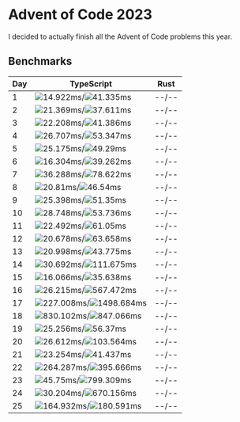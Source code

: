 # Advent of Code 2023

I decided to actually finish all the Advent of Code problems this year.

## Benchmarks

<!-- BENCHMARK_START -->
| Day | TypeScript                                                                                                                           | Rust  |
| --- | ------------------------------------------------------------------------------------------------------------------------------------ | ----- |
| 1   | ![](https://placehold.co/10x10/00ff00/000.png?text=%5Cn)14.922ms/![](https://placehold.co/10x10/f2ff00/000.png?text=%5Cn)41.335ms    | --/-- |
| 2   | ![](https://placehold.co/10x10/40ff00/000.png?text=%5Cn)21.369ms/![](https://placehold.co/10x10/ddff00/000.png?text=%5Cn)37.611ms    | --/-- |
| 3   | ![](https://placehold.co/10x10/4dff00/000.png?text=%5Cn)22.208ms/![](https://placehold.co/10x10/fbff00/000.png?text=%5Cn)41.386ms    | --/-- |
| 4   | ![](https://placehold.co/10x10/9dff00/000.png?text=%5Cn)26.707ms/![](https://placehold.co/10x10/ffbb00/000.png?text=%5Cn)53.347ms    | --/-- |
| 5   | ![](https://placehold.co/10x10/6aff00/000.png?text=%5Cn)25.175ms/![](https://placehold.co/10x10/ffcc00/000.png?text=%5Cn)49.29ms     | --/-- |
| 6   | ![](https://placehold.co/10x10/15ff00/000.png?text=%5Cn)16.304ms/![](https://placehold.co/10x10/e5ff00/000.png?text=%5Cn)39.262ms    | --/-- |
| 7   | ![](https://placehold.co/10x10/d0ff00/000.png?text=%5Cn)36.288ms/![](https://placehold.co/10x10/ff8400/000.png?text=%5Cn)78.622ms    | --/-- |
| 8   | ![](https://placehold.co/10x10/2bff00/000.png?text=%5Cn)20.81ms/![](https://placehold.co/10x10/ffd900/000.png?text=%5Cn)46.54ms      | --/-- |
| 9   | ![](https://placehold.co/10x10/80ff00/000.png?text=%5Cn)25.398ms/![](https://placehold.co/10x10/ffc300/000.png?text=%5Cn)51.35ms     | --/-- |
| 10  | ![](https://placehold.co/10x10/aaff00/000.png?text=%5Cn)28.748ms/![](https://placehold.co/10x10/ffae00/000.png?text=%5Cn)53.736ms    | --/-- |
| 11  | ![](https://placehold.co/10x10/55ff00/000.png?text=%5Cn)22.492ms/![](https://placehold.co/10x10/ff9900/000.png?text=%5Cn)61.05ms     | --/-- |
| 12  | ![](https://placehold.co/10x10/22ff00/000.png?text=%5Cn)20.678ms/![](https://placehold.co/10x10/ff9000/000.png?text=%5Cn)63.658ms    | --/-- |
| 13  | ![](https://placehold.co/10x10/37ff00/000.png?text=%5Cn)20.998ms/![](https://placehold.co/10x10/ffee00/000.png?text=%5Cn)43.775ms    | --/-- |
| 14  | ![](https://placehold.co/10x10/bfff00/000.png?text=%5Cn)30.692ms/![](https://placehold.co/10x10/ff6f00/000.png?text=%5Cn)111.675ms   | --/-- |
| 15  | ![](https://placehold.co/10x10/0dff00/000.png?text=%5Cn)16.066ms/![](https://placehold.co/10x10/c8ff00/000.png?text=%5Cn)35.638ms    | --/-- |
| 16  | ![](https://placehold.co/10x10/88ff00/000.png?text=%5Cn)26.215ms/![](https://placehold.co/10x10/ff3300/000.png?text=%5Cn)567.472ms   | --/-- |
| 17  | ![](https://placehold.co/10x10/ff5100/000.png?text=%5Cn)227.008ms/![](https://placehold.co/10x10/ff0000/000.png?text=%5Cn)1498.684ms | --/-- |
| 18  | ![](https://placehold.co/10x10/ff1100/000.png?text=%5Cn)830.102ms/![](https://placehold.co/10x10/ff0800/000.png?text=%5Cn)847.066ms  | --/-- |
| 19  | ![](https://placehold.co/10x10/73ff00/000.png?text=%5Cn)25.256ms/![](https://placehold.co/10x10/ffa600/000.png?text=%5Cn)56.37ms     | --/-- |
| 20  | ![](https://placehold.co/10x10/95ff00/000.png?text=%5Cn)26.612ms/![](https://placehold.co/10x10/ff7b00/000.png?text=%5Cn)103.564ms   | --/-- |
| 21  | ![](https://placehold.co/10x10/62ff00/000.png?text=%5Cn)23.254ms/![](https://placehold.co/10x10/fff700/000.png?text=%5Cn)41.437ms    | --/-- |
| 22  | ![](https://placehold.co/10x10/ff4800/000.png?text=%5Cn)264.287ms/![](https://placehold.co/10x10/ff3c00/000.png?text=%5Cn)395.666ms  | --/-- |
| 23  | ![](https://placehold.co/10x10/ffe100/000.png?text=%5Cn)45.75ms/![](https://placehold.co/10x10/ff1e00/000.png?text=%5Cn)799.309ms    | --/-- |
| 24  | ![](https://placehold.co/10x10/b3ff00/000.png?text=%5Cn)30.204ms/![](https://placehold.co/10x10/ff2600/000.png?text=%5Cn)670.156ms   | --/-- |
| 25  | ![](https://placehold.co/10x10/ff6600/000.png?text=%5Cn)164.932ms/![](https://placehold.co/10x10/ff5d00/000.png?text=%5Cn)180.591ms  | --/-- |
<!-- BENCHMARK_END -->
